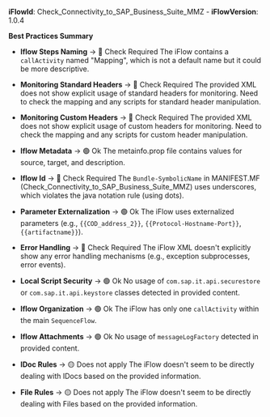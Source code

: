 **iFlowId**: Check_Connectivity_to_SAP_Business_Suite_MMZ - **iFlowVersion**: 1.0.4

**Best Practices Summary**
- **Iflow Steps Naming** -> 🔴 Check Required
    The iFlow contains a `callActivity` named "Mapping", which is not a default name but it could be more descriptive.

- **Monitoring Standard Headers** -> 🔴 Check Required
    The provided XML does not show explicit usage of standard headers for monitoring. Need to check the mapping and any scripts for standard header manipulation.

- **Monitoring Custom Headers** -> 🔴 Check Required
    The provided XML does not show explicit usage of custom headers for monitoring. Need to check the mapping and any scripts for custom header manipulation.

- **Iflow Metadata** -> 🟢 Ok
    The metainfo.prop file contains values for source, target, and description.

- **Iflow Id** -> 🔴 Check Required
    The `Bundle-SymbolicName` in MANIFEST.MF (Check_Connectivity_to_SAP_Business_Suite_MMZ) uses underscores, which violates the java notation rule (using dots).

- **Parameter Externalization** -> 🟢 Ok
    The iFlow uses externalized parameters (e.g., `{{COD_address_2}}`, `{{Protocol-Hostname-Port}}`, `{{artifactname}}`).

- **Error Handling** -> 🔴 Check Required
    The iFlow XML doesn't explicitly show any error handling mechanisms (e.g., exception subprocesses, error events).

- **Local Script Security** -> 🟢 Ok
    No usage of `com.sap.it.api.securestore` or `com.sap.it.api.keystore` classes detected in provided content.

- **Iflow Organization** -> 🟢 Ok
    The iFlow has only one `callActivity` within the main `SequenceFlow`.

- **Iflow Attachments** -> 🟢 Ok
    No usage of `messageLogFactory` detected in provided content.

- **IDoc Rules** -> 🟡 Does not apply
    The iFlow doesn't seem to be directly dealing with IDocs based on the provided information.

- **File Rules** -> 🟡 Does not apply
    The iFlow doesn't seem to be directly dealing with Files based on the provided information.